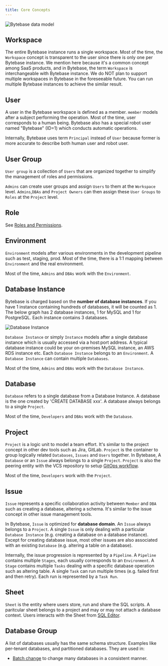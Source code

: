 ```yaml
---
title: Core Concepts
---
```


![Bytebase data model](/content/docs/core-concepts/data-model-v2.webp)

## Workspace

The entire Bytebase instance runs a single workspace. Most of the time, the `Workspace` concept is transparent to the user since there is only one per Bytebase instance. We mention here because it's a common concept among SaaS products, and in Bytebase, the term `Workspace` is interchangeable with Bytebase instance. We do NOT plan to support multiple workspaces in Bytebase in the foreseeable future. You can run multiple Bytebase instances to achieve the similar result.

## User

A user in the Bytebase workspace is defined as a member. `member` models after a subject performing the operation. Most of the time, user corresponds to a human being. Bytebase also has a special robot user named "Bytebase" (ID=1) which conducts automatic operations.

Internally, Bytebase uses term `Principal` instead of `User` because former is more accurate to describe both human user and robot user.

## User Group

`User group` is a collection of `Users` that are organized together to simplify the management of roles and permissions.

`Admins` can create user groups and assign `Users` to them at the `Workspace` level. `Admins`,`DBAs` and `Project Owners` can then assign these `User Groups` to `Roles` at the `Project` level.

## Role

See [Roles and Permissions](/docs/concepts/roles-and-permissions).

## Environment

`Environment` models after various environments in the development pipeline such as test, staging, prod. Most of the time, there is a 1:1 mapping between `Environment` and the real environment.

Most of the time, `Admins` and `DBAs` work with the `Environment`.

## Database Instance

<HintBlock type="info">

Bytebase is charged based on the **number of database instances**. If you have 1 instance containing hundreds of
databases, it will be counted as 1. The below graph has 2 database instances, 1 for MySQL and 1 for PostgreSQL. Each instance contains 3 databases.

</HintBlock>

![Database Instance](/content/docs/core-concepts/db-instance-and-db.webp)

`Database Instance` or simply `Instance` models after a single database instance which is usually accessed via a host:port address. A typical database instance could be your on-premises MySQL instance, an AWS RDS instance etc. Each `Database Instance` belongs to an `Environment`. A `Database Instance` can contain multiple `Databases`.

Most of the time, `Admins` and `DBAs` work with the `Database Instance`.

## Database

`Database` refers to a single database from a Database Instance. A database is the one created by 'CREATE DATABASE xxx'. A database always belongs to a single `Project`.

Most of the time, `Developers` and `DBAs` work with the `Database`.

## Project

`Project` is a logic unit to model a team effort. It's similar to the project concept in other dev tools such as Jira, GitLab. `Project` is the container to group logically related `Databases`, `Issues` and `Users` together. In Bytebase, A `Database` or an `Issue` always belongs to a single `Project`. `Project` is also the peering entity with the VCS repository to setup [GitOps workflow](/docs/vcs-integration/add-gitops-connector).

Most of the time, `Developers` work with the `Project`.

## Issue

`Issue` represents a specific collaboration activity between `Member` and `DBA` such as creating a database, altering a schema. It's similar to the issue concept in other issue management tools.

In Bytebase, `Issue` is optimized for **database domain**. An `Issue` always belongs to a `Project`. A single `Issue` is only dealing with a particular `Database Instance` (e.g. creating a database on a database instance). Except for creating database issue, most other issues are also associated with an existing `Database` (e.g. altering a table on a database).

Internally, the issue progression is represented by a `Pipeline`. A `Pipeline` contains multiple `Stages`, each usually corresponds to an `Environment`. A `Stage` contains multiple `Tasks` dealing with a specific database operation such as altering table. A single `Task` can run multiple times (e.g. failed first and then retry). Each run is represented by a `Task Run`.

## Sheet

`Sheet` is the entity where users store, run and share the SQL scripts. A paritcular sheet belongs
to a project and may or may not attach a database context. Users interacts with the Sheet from
[SQL Editor](/docs/sql-editor/manage-sql-scripts).

## Database Group

A list of databases usually has the same schema structure. Examples like per-tenant databases, and partitioned databases. They are used in:

- [Batch change](/docs/change-database/batch-change) to
  change many databases in a consistent manner.
